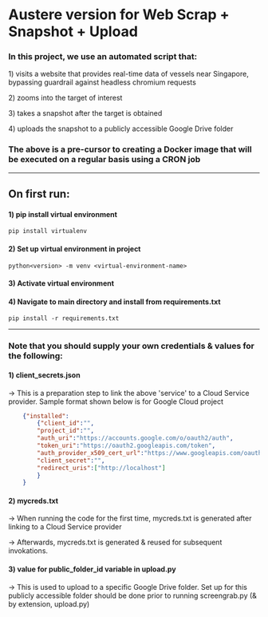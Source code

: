 <h1>Austere version for Web Scrap + Snapshot + Upload</h1>

<h3>In this project, we use an automated script that:</h3>
<p>1) visits a website that provides real-time data of vessels near Singapore, bypassing guardrail against headless chromium requests</p>
<p>2) zooms into the target of interest</p>
<p>3) takes a snapshot after the target is obtained</p>
<p>4) uploads the snapshot to a publicly accessible Google Drive folder</p>

<h3>The above is a pre-cursor to creating a Docker image that will be executed on a regular basis using a CRON job</h3>

---

<h2>On first run:</h2>
<h4>1) pip install virtual environment</h4>

`pip install virtualenv`

<h4>2) Set up virtual environment in project</h4>

`python<version> -m venv <virtual-environment-name>`

<h4>3) Activate virtual environment</h4>
<h4>4) Navigate to main directory and install from requirements.txt</h4>

`pip install -r requirements.txt`

---

<h3>Note that you should supply your own credentials & values for the following:</h3>
<h4>1) client_secrets.json</h4>
    <p>-> This is a preparation step to link the above 'service' to a Cloud Service provider. Sample format shown below is for Google Cloud project</p>

```json
    {"installed":
        {"client_id":"",
        "project_id":"",
        "auth_uri":"https://accounts.google.com/o/oauth2/auth",
        "token_uri":"https://oauth2.googleapis.com/token",
        "auth_provider_x509_cert_url":"https://www.googleapis.com/oauth2/v1/certs",
        "client_secret":"",
        "redirect_uris":["http://localhost"]
        }
    }
```

<h4>2) mycreds.txt</h4>
    <p>-> When running the code for the first time, mycreds.txt is generated after linking to a Cloud Service provider</p>
    <p>-> Afterwards, mycreds.txt is generated & reused for subsequent invokations.</p>
<h4>3) value for public_folder_id variable in upload.py</h4>
    <p>-> This is used to upload to a specific Google Drive folder. Set up for this publicly accessible folder should be done prior to running screengrab.py (& by extension, upload.py)</p>